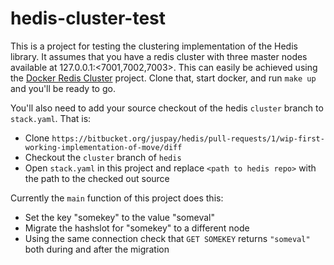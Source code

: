 # hedis-cluster-test

This is a project for testing the clustering implementation of the Hedis library. It assumes that you have a redis cluster with three master nodes available at 127.0.0.1:<7001,7002,7003>. This can easily be achieved using the [Docker Redis Cluster](https://github.com/Grokzen/docker-redis-cluster) project. Clone that, start docker, and run `make up` and you'll be ready to go.

You'll also need to add your source checkout of the hedis `cluster` branch to `stack.yaml`. That is:
- Clone `https://bitbucket.org/juspay/hedis/pull-requests/1/wip-first-working-implementation-of-move/diff`
- Checkout the `cluster` branch of `hedis`
- Open `stack.yaml` in this project and replace `<path to hedis repo>` with the path to the checked out source 

Currently the `main` function of this project does this:

- Set the key "somekey" to the value "someval"
- Migrate the hashslot for "somekey" to a different node
- Using the same connection check that `GET SOMEKEY` returns `"someval"` both during and after the migration
